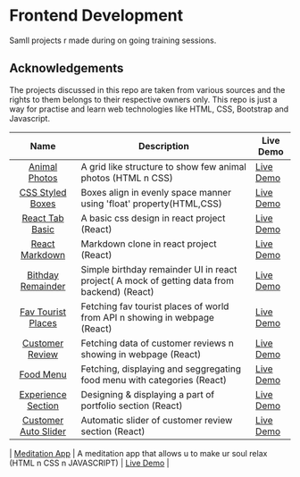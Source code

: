 # Frontend Development

Samll projects r made during on going training sessions.

## Acknowledgements

The projects discussed in this repo are taken from various sources and the rights to them belongs to their respective owners only. This repo is just a way for practise and learn web technologies like HTML, CSS, Bootstrap and Javascript.

|                                                       Name                                                        | Description                                                                                 | Live Demo                                                                                                  |
| :---------------------------------------------------------------------------------------------------------------: | ------------------------------------------------------------------------------------------- | ---------------------------------------------------------------------------------------------------------- |
|  [Animal Photos](https://github.com/3Sumu/VS-Code/tree/master/AccioJob/HTML/Assignment/Animals%20Assignment%205)  | A grid like structure to show few animal photos (HTML n CSS)                                | [Live Demo](https://3sumu.github.io/VS-Code/AccioJob/HTML/Assignment/Animals%20Assignment%205/Animal.html) |
| [CSS Styled Boxes](https://github.com/3Sumu/VS-Code/tree/master/AccioJob/HTML/Assignment/Boxes%20Asssignment%204) | Boxes align in evenly space manner using 'float' property(HTML,CSS)                         | [Live Demo](https://3sumu.github.io/VS-Code/AccioJob/HTML/Assignment/Boxes%20Asssignment%204/Boxes.html)   |
|                [React Tab Basic](https://github.com/3Sumu/VS-Code/tree/master/AccioJob/React/tabs)                | A basic css design in react project (React)                                                 | [Live Demo](https://tabs-react-projects.netlify.app)                                                       |
|              [React Markdown](https://github.com/3Sumu/VS-Code/tree/master/AccioJob/React/markdown)               | Markdown clone in react project (React)                                                     | [Live Demo](https://markdown-demo-react-app.netlify.app)                                                   |
|        [Bithday Remainder](https://github.com/3Sumu/VS-Code/tree/master/AccioJob/React/birthday-remainder)        | Simple birthday remainder UI in react project( A mock of getting data from backend) (React) | [Live Demo](https://birthday-react-remainder-app.netlify.app)                                              |
|         [Fav Tourist Places](https://github.com/3Sumu/VS-Code/tree/master/AccioJob/React/tourist-places)          | Fetching fav tourist places of world from API n showing in webpage (React)                  | [Live Demo](https://tourist-places-react-app.netlify.app)                                                  |
|          [Customer Review](https://github.com/3Sumu/VS-Code/tree/master/AccioJob/React/customer-review)           | Fetching data of customer reviews n showing in webpage (React)                              | [Live Demo](https://customer-review-reactapp.netlify.app)                                                  |
|             [Food Menu](https://github.com/3Sumu/VS-Code/tree/master/AccioJob/React/customer-review)              | Fetching, displaying and seggregating food menu with categories (React)                     | [Live Demo](https://food-menu-react-app.netlify.app)                                                       |
|       [Experience Section](https://github.com/3Sumu/VS-Code/tree/master/AccioJob/React/experience-section)        | Designing & displaying a part of portfolio section (React)                                  | [Live Demo](https://experience-section-react-app.netlify.app)                                              |
|                                             [Customer Auto Slider]()                                              | Automatic slider of customer review section (React)                                         | [Live Demo](https://auto-slider-react-app.netlify.app)                                                     |

| [Meditation App](https://github.com/3Sumu/VS-Code/tree/master/AccioJob/HTML/Assignment/Meditation%20App) | A meditation app that allows u to make ur soul relax (HTML n CSS n JAVASCRIPT) | [Live Demo](https://3sumu.github.io/VS-Code/AccioJob/HTML/Assignment/Meditation%20App/index.html) |
